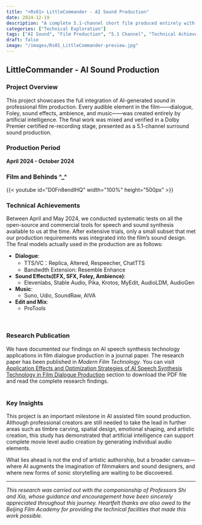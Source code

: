```yaml
---
title: "<Rs01> LittleCommander - AI Sound Production"
date: 2024-12-19
description: "A complete 5.1-channel short film produced entirely with AI-generated sound, showcasing the potential of artificial intelligence in film audio production."
categories: ["Technical Exploration"]
tags: ["AI Sound", "Film Production", "5.1 Channel", "Technical Achievements", "Sound Design"]
draft: false
image: "/images/Rs01_LittleCommander-preview.jpg"
---
```


## <Rs01> LittleCommander - AI Sound Production

### Project Overview

This project showcases the full integration of AI-generated sound in professional film production. Every audible element in the film——dialogue, Foley, sound effects, ambience, and music——was created entirely by artificial intelligence. The final work was mixed and verified in a Dolby Premier certified re-recording stage, presented as a 5.1-channel surround sound production.

### Production Period
**April 2024 - October 2024**

### Film and Behinds ^_^
{{< youtube id="D0Fn8endlHQ" width="100%" height="500px" >}}


### Technical Achievements

Between April and May 2024, we conducted systematic tests on all the open-source and commercial tools for speech and sound synthesis available to us at the time. After extensive trials, only a small subset that met our production requirements was integrated into the film’s sound design. The final models actually used in the production are as follows:
- **Dialogue**: 
  - TTS/VC：Replica, Altered, Respeecher, ChatTTS
  - Bandwdth Extension: Resemble Enhance
- **Sound Effects(EFX, SFX, Foley, Ambience)**: 
  - Elevenlabs, Stable Audio, Pika, Krotos, MyEdit, AudioLDM, AudioGen
- **Music**: 
  - Suno, Udio, SoundRaw, AIVA  
- **Edit and Mix**: 
  - ProTools  
<br>


### Research Publication

We have documented our findings on AI speech synthesis technology applications in film dialogue production in a journal paper. The research paper has been published in *Modern Film Technology*. 
You can visit [Application Effects and Optimization Strategies of AI Speech Synthesis Technology in Film Dialogue Production](/publications) section to download the PDF file and read the complete research findings.<br><br>

### Key Insights

This project is an important milestone in AI assisted film sound production. Although professional creators are still needed to take the lead in further areas such as timbre carving, spatial design, emotional shaping, and artistic creation, this study has demonstrated that artificial intelligence can support complete movie level audio creation by generating individual audio elements.

What lies ahead is not the end of artistic authorship, but a broader canvas—where AI augments the imagination of filmmakers and sound designers, and where new forms of sonic storytelling are waiting to be discovered.

---
*This research was carried out with the companionship of Professors Shi and Xia, whose guidance and encouragement have been sincerely appreciated throughout this journey. Heartfelt thanks are also owed to the Beijing Film Academy for providing the technical facilities that made this work possible.*
